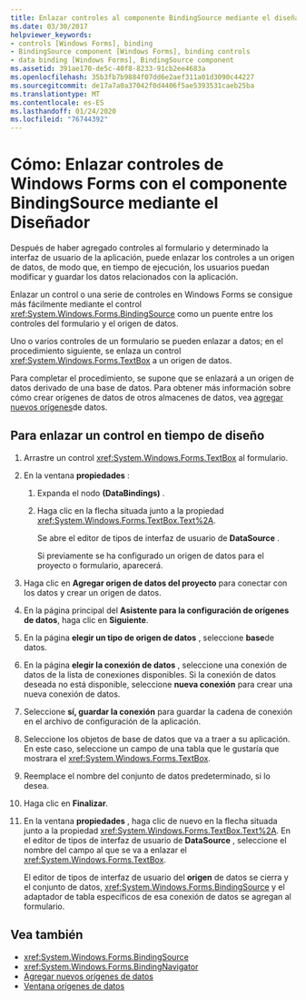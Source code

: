 ```yaml
---
title: Enlazar controles al componente BindingSource mediante el diseñador
ms.date: 03/30/2017
helpviewer_keywords:
- controls [Windows Forms], binding
- BindingSource component [Windows Forms], binding controls
- data binding [Windows Forms], BindingSource component
ms.assetid: 391ae170-de5c-40f8-8233-91cb2ee4683a
ms.openlocfilehash: 35b3fb7b9884f07dd6e2aef311a01d3090c44227
ms.sourcegitcommit: de17a7a0a37042f0d4406f5ae5393531caeb25ba
ms.translationtype: MT
ms.contentlocale: es-ES
ms.lasthandoff: 01/24/2020
ms.locfileid: "76744392"
---
```

# <a name="how-to-bind-windows-forms-controls-with-the-bindingsource-component-using-the-designer"></a>Cómo: Enlazar controles de Windows Forms con el componente BindingSource mediante el Diseñador
Después de haber agregado controles al formulario y determinado la interfaz de usuario de la aplicación, puede enlazar los controles a un origen de datos, de modo que, en tiempo de ejecución, los usuarios puedan modificar y guardar los datos relacionados con la aplicación.

 Enlazar un control o una serie de controles en Windows Forms se consigue más fácilmente mediante el control <xref:System.Windows.Forms.BindingSource> como un puente entre los controles del formulario y el origen de datos.

 Uno o varios controles de un formulario se pueden enlazar a datos; en el procedimiento siguiente, se enlaza un control <xref:System.Windows.Forms.TextBox> a un origen de datos.

 Para completar el procedimiento, se supone que se enlazará a un origen de datos derivado de una base de datos. Para obtener más información sobre cómo crear orígenes de datos de otros almacenes de datos, vea [agregar nuevos orígenes](/visualstudio/data-tools/add-new-data-sources)de datos.

## <a name="to-bind-a-control-at-design-time"></a>Para enlazar un control en tiempo de diseño

1. Arrastre un control <xref:System.Windows.Forms.TextBox> al formulario.

2. En la ventana **propiedades** :

    1. Expanda el nodo **(DataBindings)** .

    2. Haga clic en la flecha situada junto a la propiedad <xref:System.Windows.Forms.TextBox.Text%2A>.

         Se abre el editor de tipos de interfaz de usuario de **DataSource** .

         Si previamente se ha configurado un origen de datos para el proyecto o formulario, aparecerá.

3. Haga clic en **Agregar origen de datos del proyecto** para conectar con los datos y crear un origen de datos.

4. En la página principal del **Asistente para la configuración de orígenes de datos**, haga clic en **Siguiente**.

5. En la página **elegir un tipo de origen de datos** , seleccione **base**de datos.

6. En la página **elegir la conexión de datos** , seleccione una conexión de datos de la lista de conexiones disponibles. Si la conexión de datos deseada no está disponible, seleccione **nueva conexión** para crear una nueva conexión de datos.

7. Seleccione **sí, guardar la conexión** para guardar la cadena de conexión en el archivo de configuración de la aplicación.

8. Seleccione los objetos de base de datos que va a traer a su aplicación. En este caso, seleccione un campo de una tabla que le gustaría que mostrara el <xref:System.Windows.Forms.TextBox>.

9. Reemplace el nombre del conjunto de datos predeterminado, si lo desea.

10. Haga clic en **Finalizar**.

11. En la ventana **propiedades** , haga clic de nuevo en la flecha situada junto a la propiedad <xref:System.Windows.Forms.TextBox.Text%2A>. En el editor de tipos de interfaz de usuario de **DataSource** , seleccione el nombre del campo al que se va a enlazar el <xref:System.Windows.Forms.TextBox>.

     El editor de tipos de interfaz de usuario del **origen** de datos se cierra y el conjunto de datos, <xref:System.Windows.Forms.BindingSource> y el adaptador de tabla específicos de esa conexión de datos se agregan al formulario.

## <a name="see-also"></a>Vea también

- <xref:System.Windows.Forms.BindingSource>
- <xref:System.Windows.Forms.BindingNavigator>
- [Agregar nuevos orígenes de datos](/visualstudio/data-tools/add-new-data-sources)
- [Ventana orígenes de datos](https://docs.microsoft.com/previous-versions/visualstudio/visual-studio-2013/6ckyxa83(v=vs.120))
